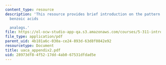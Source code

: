 ```yaml
---
content_type: resource
description: 'This resource provides brief introduction on the pattern of H NMR of
  benzoic acids

  analogs.'
file: https://ol-ocw-studio-app-qa.s3.amazonaws.com/courses/5-311-introductory-chemical-experimentation-fall-2005/28973df84f5217dd4ab067531dfdad5e_uaca_appendix2.pdf
file_type: application/pdf
parent_uid: 4b181a6c-030a-ce24-893d-63d8f0842e92
resourcetype: Document
title: uaca_appendix2.pdf
uid: 28973df8-4f52-17dd-4ab0-67531dfdad5e
---
```

